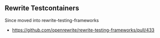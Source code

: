 ## Rewrite Testcontainers

Since moved into rewrite-testing-frameworks
- https://github.com/openrewrite/rewrite-testing-frameworks/pull/433
